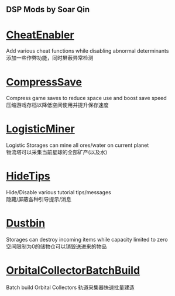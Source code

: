 ﻿## DSP Mods by Soar Qin

# [CheatEnabler](CheatEnabler)

Add various cheat functions while disabling abnormal determinants  
添加一些作弊功能，同时屏蔽异常检测

# [CompressSave](CompressSave)

Compress game saves to reduce space use and boost save speed  
压缩游戏存档以降低空间使用并提升保存速度

# [LogisticMiner](LogisticMiner)

Logistic Storages can mine all ores/water on current planet  
物流塔可以采集当前星球的全部矿产(以及水)

# [HideTips](HideTips)

Hide/Disable various tutorial tips/messages  
隐藏/屏蔽各种引导提示/消息

# [Dustbin](Dustbin)

Storages can destroy incoming items while capacity limited to zero  
空间限制为0的储物仓可以销毁送进来的物品

# [OrbitalCollectorBatchBuild](OCBatchBuild)

Batch build Orbital Collectors
轨道采集器快速批量建造
